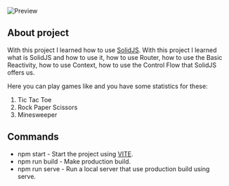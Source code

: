 ![Preview](https://i.imgur.com/xgF8FVL.png)

## About project

With this project I learned how to use [SolidJS](https://www.solidjs.com/). With this project I learned what is SolidJS and how to use it, how to use Router, how to use the Basic Reactivity, how to use Context, how to use the Control Flow that SolidJS offers us.

Here you can play games like and you have some statistics for these:

1. Tic Tac Toe
2. Rock Paper Scissors
3. Minesweeper

## Commands

-   npm start - Start the project using [VITE](https://vitejs.dev/).
-   npm run build - Make production build.
-   npm run serve - Run a local server that use production build using serve.
